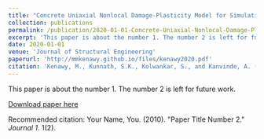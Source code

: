 ```yaml
---
title: "Concrete Uniaxial Nonlocal Damage-Plasticity Model for Simulating Post-Peak Response of Reinforced Concrete Beam-Columns under Cyclic Loading"
collection: publications
permalink: /publication/2020-01-01-Concrete-Uniaxial-Nonlocal-Damage-Plasticity-Model-for-Simulating-Post-Peak-Response-of-Reinforced-Concrete-Beam-Columns-under-Cyclic-Loading
excerpt: 'This paper is about the number 1. The number 2 is left for future work.'
date: 2020-01-01
venue: 'Journal of Structural Engineering'
paperurl: 'http://mmkenawy.github.io/files/kenawy2020.pdf'
citation: 'Kenawy, M., Kunnath, S.K., Kolwankar, S., and Kanvinde, A. (2020). &quot;Concrete Uniaxial Nonlocal Damage-Plasticity Model for Simulating Post-Peak Response of Reinforced Concrete Beam-Columns under Cyclic Loading.&quot; <i>Journal 1</i>. 146(5).'
---
```

This paper is about the number 1. The number 2 is left for future work.

[Download paper here](http://mmkenawy.github.io/files/kenawy2020.pdf)

Recommended citation: Your Name, You. (2010). "Paper Title Number 2." <i>Journal 1</i>. 1(2).

